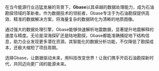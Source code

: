 在当今能源行业迅猛发展的背景下，**Gbase**以其卓越的数据处理能力，成为石油勘探领域的革新者。作为数据技术的领航者，Gbase专注于为石油勘探提供高效、精准的数据解决方案，将海量复杂的数据转化为清晰的地质图像。

通过强大的数据处理引擎，Gbase能够快速解析地震数据，显著提升地震解释的速度与精度。无论是深海探矿还是陆地勘探，Gbase都能准确捕捉地下结构信息，助力企业发现更多潜在资源。其智能化的数据分析功能，不仅降低了勘探成本，还极大缩短了项目周期。

选择Gbase，让数据驱动未来，用科技改变世界！让我们携手开启石油勘探新时代，共同迈向更广阔的能源未来。